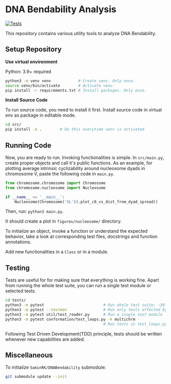 # DNA Bendability Analysis

[![Tests](https://github.com/saadsakib/bendability/actions/workflows/tests.yaml/badge.svg)](https://github.com/saadsakib/bendability/actions/workflows/tests.yaml)

This repository contains various utility tools to analyze DNA Bendability. 

## Setup Repository 

**Use virtual environment** 

Python: 3.9+ required

```sh 
python3 -m venv venv            # Create venv. Only once.
source venv/bin/activate        # Activate venv. 
pip install -r requirements.txt # Install packages. Only once.
```

**Install Source Code** 

To run source code, you need to install it first. Install source code in virtual env as package in editable mode.  

```sh
cd src/
pip install -e .        # Do this everytime venv is activated
```

## Running Code 

Now, you are ready to run. Invoking functionalities is simple. In `src/main.py`, create proper objects and call it's public functions. As an example, for plotting average intrinsic cyclizability around nucleosome dyads in chromosome V, paste the following code in `main.py`. 

```py
from chromosome.chromosome import Chromosome
from chromosome.nucleosome import Nucleosome

if __name__ == '__main__':
    Nucleosome(Chromosome('VL')).plot_c0_vs_dist_from_dyad_spread()
```

Then, run: `python3 main.py`. 

It should create a plot in `figures/nucleosome/` directory.

To initialize an object, invoke a function or understand the expected behavior, take a look at corresponding test files, docstrings and function annotations. 

Add new functionalities in a `Class` or in a module.

## Testing 

Tests are useful for for making sure that everything is working fine. Apart from running the whole test suite, you can run a single test module or selected tests.

```sh 
cd tests/
python3 -m pytest                          # Run whole test suite; ~30 mins
python3 -m pytest --testmon                # Run only tests affected by recent changes
python3 -m pytest util/test_reader.py      # Run a single test module
python3 -m pytest conformation/test_loops.py -k multichrm 
                                           # Run tests in test_loops.py module containing substring 'multichrm' 
```

Following Test Driven Development(TDD) principle, tests should be written whenever new capabilities are added. 

## Miscellaneous

To initialize `SaminRK/DNABendability` submodule:

```sh
git submodule update --init
```